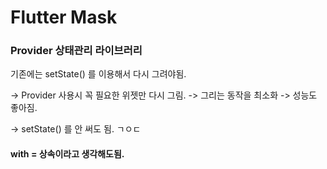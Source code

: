 # Flutter Mask

### Provider 상태관리 라이브러리

기존에는 setState() 를 이용해서 다시 그려야됨.

-> Provider 사용시 꼭 필요한 위젯만 다시 그림.
-> 그리는 동작을 최소화
-> 성능도 좋아짐.

-> setState() 를 안 써도 됨. ㄱㅇㄷ

#### with = 상속이라고 생각해도됨.
